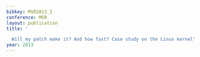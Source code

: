 ```yaml
---
bibkey: MSR2013_1
conference: MSR
layout: publication
title: '

  Will my patch make it? And how fast? Case study on the Linux kernel'
year: 2013
---
```

